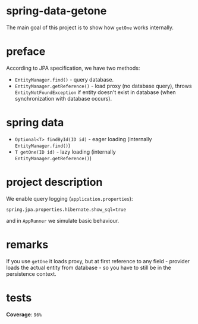 # spring-data-getone
The main goal of this project is to show how `getOne` works internally.

# preface
According to JPA specification, we have two methods:
* `EntityManager.find()` - query database.
* `EntityManager.getReference()` - load proxy (no database query), 
    throws `EntityNotFoundException` if entity doesn't exist in database 
    (when synchronization with database occurs).
    
# spring data
* `Optional<T> findById(ID id)` - eager loading (internally `EntityManager.find()`)
* `T getOne(ID id)` - lazy loading (internally `EntityManager.getReference()`)

# project description
We enable query logging (`application.properties`):
```
spring.jpa.properties.hibernate.show_sql=true
```

and in `AppRunner` we simulate basic behaviour.

# remarks
If you use `getOne` it loads proxy, but at first reference to any field - 
provider loads the actual entity from database - so you have to still be
in the persistence context.

# tests
**Coverage**: `96%`